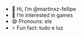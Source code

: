 - 👋 Hi, I’m @martinxz-fellipe
- 👀 I’m interested in games 
- 😄 Pronouns: ele
- ⚡ Fun fact: tudo e luz

<!---
martinxz-fellipe/martinxz-fellipe is a ✨ special ✨ repository because its `README.md` (this file) appears on your GitHub profile.
You can click the Preview link to take a look at your changes.
--->

